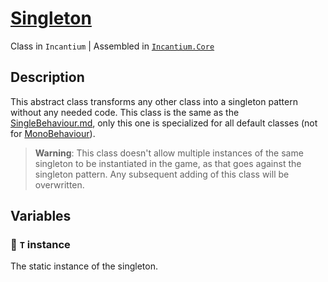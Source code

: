 ﻿# [Singleton](../Runtime/Singleton.cs)

Class in `Incantium` | Assembled in [`Incantium.Core`](../README.md)

## Description

This abstract class transforms any other class into a singleton pattern without any needed code. This class is the same 
as the [SingleBehaviour.md](SingleBehaviour.md), only this one is specialized for all default classes (not for 
[MonoBehaviour](https://docs.unity3d.com/6000.0/Documentation/ScriptReference/MonoBehaviour.html)).

> **Warning**: This class doesn't allow multiple instances of the same singleton to be instantiated in the game, as
> that goes against the singleton pattern. Any subsequent adding of this class will be overwritten.

## Variables

### :green_book: `T` instance

The static instance of the singleton.
